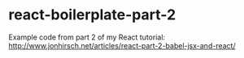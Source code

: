 # react-boilerplate-part-2
Example code from part 2 of my React tutorial: http://www.jonhirsch.net/articles/react-part-2-babel-jsx-and-react/
